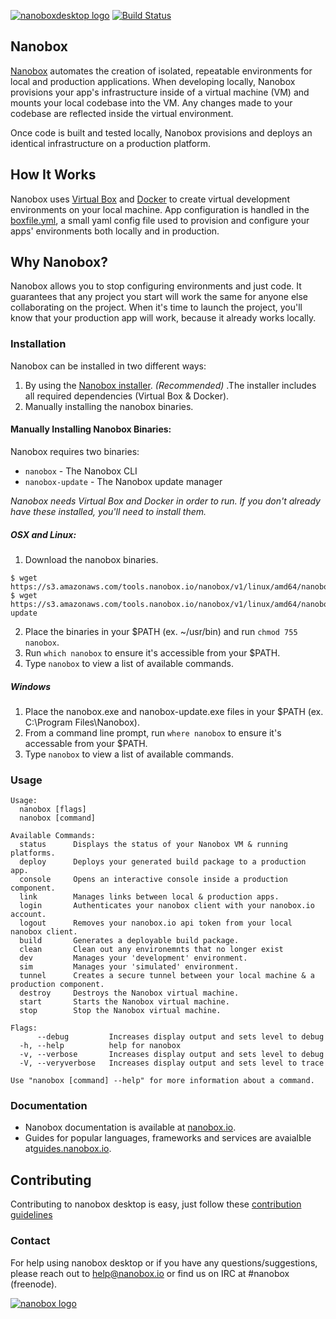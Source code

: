 [![nanoboxdesktop logo](http://nano-assets.gopagoda.io/readme-headers/nanoboxdesktop.png)](http://nanobox.io/open-source#nanoboxdesktop)
[![Build Status](https://travis-ci.org/nanobox-io/nanobox.svg)](https://travis-ci.org/nanobox-io/nanobox)

## Nanobox

[Nanobox](https://nanobox.io/) automates the creation of isolated, repeatable environments for local and production applications. When developing locally, Nanobox provisions your app's infrastructure inside of a virtual machine (VM) and mounts your local codebase into the VM. Any changes made to your codebase are reflected inside the virtual environment.

Once code is built and tested locally, Nanobox provisions and deploys an identical infrastructure on a production platform.

## How It Works

Nanobox uses [Virtual Box](http://virtualbox.org) and [Docker](https://www.docker.com/) to create virtual development environments on your local machine. App configuration is handled in the [boxfile.yml](https://docs.nanobnox.io/app-config/boxfile/), a small yaml config file used to provision and configure your apps' environments both locally and in production.

## Why Nanobox?

Nanobox allows you to stop configuring environments and just code. It guarantees that any project you start will work the same for anyone else collaborating on the project. When it's time to launch the project, you'll know that your production app will work, because it already works locally.

### Installation

Nanobox can be installed in two different ways:

1. By using the [Nanobox installer](https://nanobox.io/download). *(Recommended)* .The installer includes all required dependencies (Virtual Box & Docker).
2. Manually installing the nanobox binaries.


#### Manually Installing Nanobox Binaries:
Nanobox requires two binaries:

- `nanobox` - The Nanobox CLI
- `nanobox-update` - The Nanobox update manager

*Nanobox needs Virtual Box and Docker in order to run. If you don't already have these installed, you'll need to install them.*

##### OSX and Linux:

1. Download the nanobox binaries.
  ```
  $ wget https://s3.amazonaws.com/tools.nanobox.io/nanobox/v1/linux/amd64/nanobox
$ wget https://s3.amazonaws.com/tools.nanobox.io/nanobox/v1/linux/amd64/nanobox-update
  ```

2. Place the binaries in your $PATH (ex. ~/usr/bin) and run `chmod 755 nanobox`.
3. Run `which nanobox` to ensure it's accessible from your $PATH.
4. Type `nanobox` to view a list of available commands.


##### Windows

1. Place the nanobox.exe and nanobox-update.exe files in your $PATH (ex. C:\Program Files\Nanobox\).
2. From a command line prompt, run `where nanobox` to ensure it's accessable from your $PATH.
3. Type `nanobox` to view a list of available commands.

### Usage
```
Usage:
  nanobox [flags]
  nanobox [command]

Available Commands:
  status      Displays the status of your Nanobox VM & running platforms.
  deploy      Deploys your generated build package to a production app.
  console     Opens an interactive console inside a production component.
  link        Manages links between local & production apps.
  login       Authenticates your nanobox client with your nanobox.io account.
  logout      Removes your nanobox.io api token from your local nanobox client.
  build       Generates a deployable build package.
  clean       Clean out any environemnts that no longer exist
  dev         Manages your 'development' environment.
  sim         Manages your 'simulated' environment.
  tunnel      Creates a secure tunnel between your local machine & a production component.
  destroy     Destroys the Nanobox virtual machine.
  start       Starts the Nanobox virtual machine.
  stop        Stop the Nanobox virtual machine.

Flags:
      --debug         Increases display output and sets level to debug
  -h, --help          help for nanobox
  -v, --verbose       Increases display output and sets level to debug
  -V, --veryverbose   Increases display output and sets level to trace

Use "nanobox [command] --help" for more information about a command.
```

### Documentation

- Nanobox documentation is available at [nanobox.io](https://docs.nanobox.io/).
- Guides for popular languages, frameworks and services are avaialble at[guides.nanobox.io](http://guides.nanobox.io).


## Contributing
Contributing to nanobox desktop is easy, just follow these [contribution guidelines](https://docs.nanobox.io/contributing/)

### Contact

For help using nanobox desktop or if you have any questions/suggestions, please reach out to help@nanobox.io or find us on IRC at #nanobox (freenode).

[![nanobox logo](http://nano-assets.gopagoda.io/open-src/nanobox-open-src.png)](http://nanobox.io/open-source)

